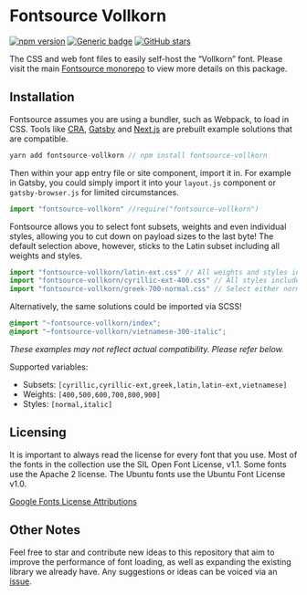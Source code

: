 # Fontsource Vollkorn
[![npm version](https://badge.fury.io/js/fontsource-vollkorn.svg)](https://github.com/DecliningLotus/fontsource) [![Generic badge](https://img.shields.io/badge/fontsource-passing-brightgreen)](https://github.com/DecliningLotus/fontsource) [![GitHub stars](https://img.shields.io/github/stars/DecliningLotus/fontsource.svg?style=social&label=Star&maxAge=2592000)](https://GitHub.com/DecliningLotus/fontsource/stargazers/)

The CSS and web font files to easily self-host the “Vollkorn” font. Please visit the main [Fontsource monorepo](https://github.com/DecliningLotus/fontsource) to view more details on this package.

## Installation

Fontsource assumes you are using a bundler, such as Webpack, to load in CSS. Tools like [CRA](https://create-react-app.dev/), [Gatsby](https://www.gatsbyjs.org/) and [Next.js](https://nextjs.org/) are prebuilt example solutions that are compatible.

```javascript
yarn add fontsource-vollkorn // npm install fontsource-vollkorn
```

Then within your app entry file or site component, import it in. For example in Gatsby, you could simply import it into your `layout.js` component or `gatsby-browser.js` for limited circumstances.

```javascript
import "fontsource-vollkorn" //require("fontsource-vollkorn")
```

Fontsource allows you to select font subsets, weights and even individual styles, allowing you to cut down on payload sizes to the last byte! The default selection above, however, sticks to the Latin subset including all weights and styles.

```javascript
import "fontsource-vollkorn/latin-ext.css" // All weights and styles included.
import "fontsource-vollkorn/cyrillic-ext-400.css" // All styles included.
import "fontsource-vollkorn/greek-700-normal.css" // Select either normal or italic.
```

Alternatively, the same solutions could be imported via SCSS!

```scss
@import "~fontsource-vollkorn/index";
@import "~fontsource-vollkorn/vietnamese-300-italic";
```

_These examples may not reflect actual compatibility. Please refer below._

Supported variables:
- Subsets: `[cyrillic,cyrillic-ext,greek,latin,latin-ext,vietnamese]`
- Weights: `[400,500,600,700,800,900]`
- Styles: `[normal,italic]`

## Licensing 

It is important to always read the license for every font that you use.
Most of the fonts in the collection use the SIL Open Font License, v1.1. Some fonts use the Apache 2 license. The Ubuntu fonts use the Ubuntu Font License v1.0.

[Google Fonts License Attributions](https://fonts.google.com/attribution)

## Other Notes

Feel free to star and contribute new ideas to this repository that aim to improve the performance of font loading, as well as expanding the existing library we already have. Any suggestions or ideas can be voiced via an [issue](https://github.com/DecliningLotus/fontsource/issues).

